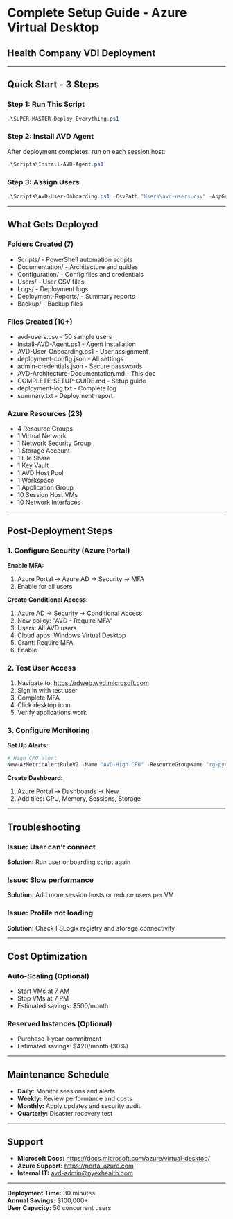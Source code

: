 # Complete Setup Guide - Azure Virtual Desktop
##  Health Company VDI Deployment

---

## Quick Start - 3 Steps

### Step 1: Run This Script
```powershell
.\SUPER-MASTER-Deploy-Everything.ps1
```

### Step 2: Install AVD Agent
After deployment completes, run on each session host:
```powershell
.\Scripts\Install-AVD-Agent.ps1
```

### Step 3: Assign Users
```powershell
.\Scripts\AVD-User-Onboarding.ps1 -CsvPath "Users\avd-users.csv" -AppGroupName "ag-pyexhealth-desktop" -ResourceGroupName "rg-pyexhealth-avd-core-XXXX"
```

---

## What Gets Deployed

### Folders Created (7)
- Scripts/ - PowerShell automation scripts
- Documentation/ - Architecture and guides
- Configuration/ - Config files and credentials
- Users/ - User CSV files
- Logs/ - Deployment logs
- Deployment-Reports/ - Summary reports
- Backup/ - Backup files

### Files Created (10+)
- avd-users.csv - 50 sample users
- Install-AVD-Agent.ps1 - Agent installation
- AVD-User-Onboarding.ps1 - User assignment
- deployment-config.json - All settings
- admin-credentials.json - Secure passwords
- AVD-Architecture-Documentation.md - This doc
- COMPLETE-SETUP-GUIDE.md - Setup guide
- deployment-log.txt - Complete log
- summary.txt - Deployment report

### Azure Resources (23)
- 4 Resource Groups
- 1 Virtual Network
- 1 Network Security Group
- 1 Storage Account
- 1 File Share
- 1 Key Vault
- 1 AVD Host Pool
- 1 Workspace
- 1 Application Group
- 10 Session Host VMs
- 10 Network Interfaces

---

## Post-Deployment Steps

### 1. Configure Security (Azure Portal)

**Enable MFA:**
1. Azure Portal → Azure AD → Security → MFA
2. Enable for all users

**Create Conditional Access:**
1. Azure AD → Security → Conditional Access
2. New policy: "AVD - Require MFA"
3. Users: All AVD users
4. Cloud apps: Windows Virtual Desktop
5. Grant: Require MFA
6. Enable

### 2. Test User Access

1. Navigate to: https://rdweb.wvd.microsoft.com
2. Sign in with test user
3. Complete MFA
4. Click desktop icon
5. Verify applications work

### 3. Configure Monitoring

**Set Up Alerts:**
```powershell
# High CPU alert
New-AzMetricAlertRuleV2 -Name "AVD-High-CPU" -ResourceGroupName "rg-pyexhealth-avd-hosts-XXXX" -Condition $cpuCondition
```

**Create Dashboard:**
1. Azure Portal → Dashboards → New
2. Add tiles: CPU, Memory, Sessions, Storage

---

## Troubleshooting

### Issue: User can't connect
**Solution:** Run user onboarding script again

### Issue: Slow performance
**Solution:** Add more session hosts or reduce users per VM

### Issue: Profile not loading
**Solution:** Check FSLogix registry and storage connectivity

---

## Cost Optimization

### Auto-Scaling (Optional)
- Start VMs at 7 AM
- Stop VMs at 7 PM
- Estimated savings: $500/month

### Reserved Instances (Optional)
- Purchase 1-year commitment
- Estimated savings: $420/month (30%)

---

## Maintenance Schedule

- **Daily:** Monitor sessions and alerts
- **Weekly:** Review performance and costs
- **Monthly:** Apply updates and security audit
- **Quarterly:** Disaster recovery test

---

## Support

- **Microsoft Docs:** https://docs.microsoft.com/azure/virtual-desktop/
- **Azure Support:** https://portal.azure.com
- **Internal IT:** avd-admin@pyexhealth.com

---

**Deployment Time:** 30 minutes  
**Annual Savings:** $100,000+  
**User Capacity:** 50 concurrent users
